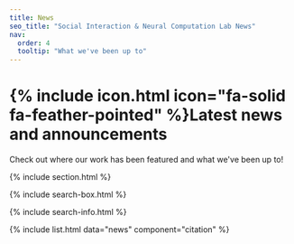 ```yaml
---
title: News
seo_title: "Social Interaction & Neural Computation Lab News"
nav:
  order: 4
  tooltip: "What we've been up to"
---
```


# {% include icon.html icon="fa-solid fa-feather-pointed" %}Latest news and announcements

Check out where our work has been featured and what we've been up to!

{% include section.html %}

{% include search-box.html %}

{% include search-info.html %}

{% include list.html data="news" component="citation" %}
